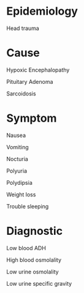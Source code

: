 # Epidemiology

Head trauma

# Cause

Hypoxic Encephalopathy

Pituitary Adenoma

Sarcoidosis

# Symptom

Nausea

Vomiting

Nocturia

Polyuria

Polydipsia

Weight loss

Trouble sleeping

# Diagnostic

Low blood ADH

High blood osmolality

Low urine osmolality

Low urine specific gravity

